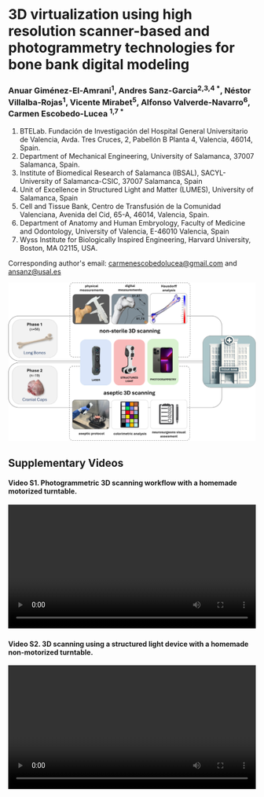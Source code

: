 # 3D virtualization using high resolution scanner-based and photogrammetry technologies for bone bank digital modeling

### Anuar Giménez-El-Amrani<sup>1</sup>, Andres Sanz-Garcia<sup>2,3,4 *</sup>, Néstor Villalba-Rojas<sup>1</sup>, Vicente Mirabet<sup>5</sup>, Alfonso Valverde-Navarro<sup>6</sup>, Carmen Escobedo-Lucea <sup>1,7 *</sup> 
1. BTELab. Fundación de Investigación del Hospital General Universitario de Valencia, Avda. Tres Cruces, 2, Pabellón B Planta 4, Valencia, 46014, Spain.
2. Department of Mechanical Engineering, University of Salamanca, 37007 Salamanca, Spain.
3. Institute of Biomedical Research of Salamanca (IBSAL), SACYL-University of Salamanca-CSIC, 37007 Salamanca, Spain
4. Unit of Excellence in Structured Light and Matter (LUMES), University of Salamanca, Spain
5. Cell and Tissue Bank, Centro de Transfusión de la Comunidad Valenciana, Avenida del Cid, 65-A, 46014, Valencia, Spain.
6. Department of Anatomy and Human Embryology, Faculty of Medicine and Odontology, University of Valencia, E-46010 Valencia, Spain
7. Wyss Institute for Biologically Inspired Engineering, Harvard University, Boston, MA 02115, USA.

Corresponding author's email: carmenescobedolucea@gmail.com and ansanz@usal.es 

<div align="center">
    <img src="00_graph_abstract.png" alt="Graphical Abstract">
</div>

## Supplementary Videos

#### Video S1. Photogrammetric 3D scanning workflow with a homemade motorized turntable.
<div align="center" style="margin-bottom: 20px;">
    <video controls style="width: 100%; max-width: 640px; height: auto;">
        <source src="VideoS1_Motorized_Turntable.mp4" type="video/mp4">
    </video>
</div>

#### Video S2. 3D scanning using a structured light device with a homemade non-motorized turntable.
<div align="center" style="margin-bottom: 20px;">
    <video controls style="width: 100%; max-width: 640px; height: auto;">
        <source src="VideoS2_Manual_Turntable.mp4" type="video/mp4">
    </video>
</div>
